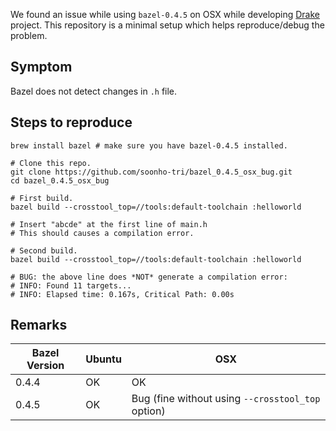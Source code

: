 We found an issue while using `bazel-0.4.5` on OSX while developing [Drake](https://drake.mit.edu) project. This repository is a minimal setup which helps reproduce/debug the problem.

Symptom
-------

Bazel does not detect changes in `.h` file.

Steps to reproduce
------------------

```
brew install bazel # make sure you have bazel-0.4.5 installed.

# Clone this repo.
git clone https://github.com/soonho-tri/bazel_0.4.5_osx_bug.git
cd bazel_0.4.5_osx_bug

# First build.
bazel build --crosstool_top=//tools:default-toolchain :helloworld

# Insert "abcde" at the first line of main.h
# This should causes a compilation error.

# Second build.
bazel build --crosstool_top=//tools:default-toolchain :helloworld

# BUG: the above line does *NOT* generate a compilation error:
# INFO: Found 11 targets...
# INFO: Elapsed time: 0.167s, Critical Path: 0.00s
```

Remarks
-------

Bazel Version | Ubuntu  | OSX
------------- | ------- | ----
0.4.4         |   OK    |  OK
0.4.5         |   OK    |  Bug (fine without using `--crosstool_top` option)


